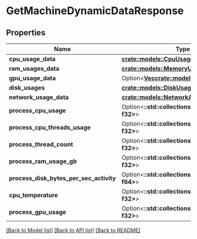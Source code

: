 # GetMachineDynamicDataResponse

## Properties

Name | Type | Description | Notes
------------ | ------------- | ------------- | -------------
**cpu_usage_data** | [**crate::models::CpuUsage**](CpuUsage.md) |  | 
**ram_usages_data** | [**crate::models::MemoryUsage**](MemoryUsage.md) |  | 
**gpu_usage_data** | Option<[**Vec<crate::models::GpuUsages>**](GpuUsages.md)> |  | 
**disk_usages** | [**crate::models::DiskUsages**](DiskUsages.md) |  | 
**network_usage_data** | [**crate::models::NetworkAdapterUsages**](NetworkAdapterUsages.md) |  | 
**process_cpu_usage** | Option<**::std::collections::HashMap<String, f32>**> |  | 
**process_cpu_threads_usage** | Option<**::std::collections::HashMap<String, f32>**> |  | 
**process_thread_count** | Option<**::std::collections::HashMap<String, f32>**> |  | 
**process_ram_usage_gb** | Option<**::std::collections::HashMap<String, f32>**> |  | 
**process_disk_bytes_per_sec_activity** | Option<**::std::collections::HashMap<String, f64>**> |  | 
**cpu_temperature** | Option<**::std::collections::HashMap<String, f32>**> |  | 
**process_gpu_usage** | Option<**::std::collections::HashMap<String, f32>**> |  | 

[[Back to Model list]](../README.md#documentation-for-models) [[Back to API list]](../README.md#documentation-for-api-endpoints) [[Back to README]](../README.md)



